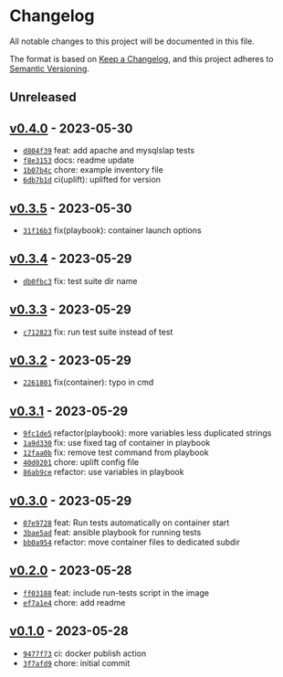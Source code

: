 # Changelog

All notable changes to this project will be documented in this file.

The format is based on [Keep a Changelog](https://keepachangelog.com/en/1.0.0/), and this project adheres to [Semantic Versioning](https://semver.org/spec/v2.0.0.html).

## Unreleased

## [v0.4.0](https://github.com/szyminson/ctr-tools-test/releases/tag/v0.4.0) - 2023-05-30

- [`d804f39`](https://github.com/szyminson/ctr-tools-test/commit/d804f3984269c11dace534929d38e29b3008a9e6) feat: add apache and mysqlslap tests
- [`f8e3153`](https://github.com/szyminson/ctr-tools-test/commit/f8e3153a35aa038c68713295320a8766917da9ff) docs: readme update
- [`1b07b4c`](https://github.com/szyminson/ctr-tools-test/commit/1b07b4cfe313c48a8701856575ff0e5805660ee1) chore: example inventory file
- [`6db7b1d`](https://github.com/szyminson/ctr-tools-test/commit/6db7b1d115af4334c856de8532e950f3d73b2ce6) ci(uplift): uplifted for version

## [v0.3.5](https://github.com/szyminson/ctr-tools-test/releases/tag/v0.3.5) - 2023-05-30

- [`31f16b3`](https://github.com/szyminson/ctr-tools-test/commit/31f16b38b829e92ba9a1aa51d6e86beeff2605f2) fix(playbook): container launch options

## [v0.3.4](https://github.com/szyminson/ctr-tools-test/releases/tag/v0.3.4) - 2023-05-29

- [`db0fbc3`](https://github.com/szyminson/ctr-tools-test/commit/db0fbc366f66cd3293bbfa37424227ad45e9ac8d) fix: test suite dir name

## [v0.3.3](https://github.com/szyminson/ctr-tools-test/releases/tag/v0.3.3) - 2023-05-29

- [`c712823`](https://github.com/szyminson/ctr-tools-test/commit/c712823cec43d4a675a25a9946c5dd67c848c46a) fix: run test suite instead of test

## [v0.3.2](https://github.com/szyminson/ctr-tools-test/releases/tag/v0.3.2) - 2023-05-29

- [`2261801`](https://github.com/szyminson/ctr-tools-test/commit/22618018804640f437d577fce6de4d8daa855054) fix(container): typo in cmd

## [v0.3.1](https://github.com/szyminson/ctr-tools-test/releases/tag/v0.3.1) - 2023-05-29

- [`9fc1de5`](https://github.com/szyminson/ctr-tools-test/commit/9fc1de5975d6f64b1c7095efaf412a3267ee9b59) refactor(playbook): more variables less duplicated strings
- [`1a9d330`](https://github.com/szyminson/ctr-tools-test/commit/1a9d330a626b0985f0d661e6e4217ebbfbd533f4) fix: use fixed tag of container in playbook
- [`12faa0b`](https://github.com/szyminson/ctr-tools-test/commit/12faa0b0b34079cc1c3bc8953177ef8e123ed3ed) fix: remove test command from playbook
- [`40d0201`](https://github.com/szyminson/ctr-tools-test/commit/40d0201b0a819d5ce22b4f4540ad1a7589118232) chore: uplift config file
- [`86ab9ce`](https://github.com/szyminson/ctr-tools-test/commit/86ab9ce590e3ebf724c9115dcb3e6c843033a260) refactor: use variables in playbook

## [v0.3.0](https://github.com/szyminson/ctr-tools-test/releases/tag/v0.3.0) - 2023-05-29

- [`07e9728`](https://github.com/szyminson/ctr-tools-test/commit/07e9728e3ef5d6d74ae9e51fe9fe204dbc031b2d) feat: Run tests automatically on container start
- [`3bae5ad`](https://github.com/szyminson/ctr-tools-test/commit/3bae5ad97bc7bd92dacd24cebac6e51ffcbd2c01) feat: ansible playbook for running tests
- [`bb0a954`](https://github.com/szyminson/ctr-tools-test/commit/bb0a954f19877472bcea2a8c60ee5e34a62194a9) refactor: move container files to dedicated subdir

## [v0.2.0](https://github.com/szyminson/ctr-tools-test/releases/tag/v0.2.0) - 2023-05-28

- [`ff03188`](https://github.com/szyminson/ctr-tools-test/commit/ff03188a81707f2357be539ec69f143f7ec6fce7) feat: include run-tests script in the image
- [`ef7a1e4`](https://github.com/szyminson/ctr-tools-test/commit/ef7a1e4e9b53f21361d4d123ded3a2748f680557) chore: add readme

## [v0.1.0](https://github.com/szyminson/ctr-tools-test/releases/tag/v0.1.0) - 2023-05-28

- [`9477f73`](https://github.com/szyminson/ctr-tools-test/commit/9477f7350ddfe759fd72007523721f21a889496e) ci:  docker publish action
- [`3f7afd9`](https://github.com/szyminson/ctr-tools-test/commit/3f7afd9811fdfeec6bb133eec640f28b128dafcf) chore: initial commit
